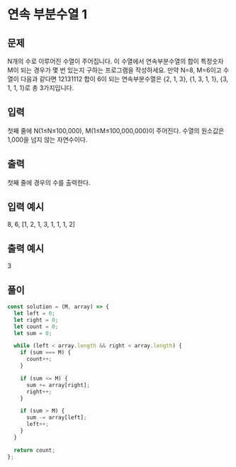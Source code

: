 # 연속 부분수열 1

## 문제

N개의 수로 이루어진 수열이 주어집니다.
이 수열에서 연속부분수열의 합이 특정숫자 M이 되는 경우가 몇 번 있는지 구하는 프로그램을 작성하세요.
만약 N=8, M=6이고 수열이 다음과 같다면
12131112
합이 6이 되는 연속부분수열은 {2, 1, 3}, {1, 3, 1, 1}, {3, 1, 1, 1}로 총 3가지입니다.

## 입력

첫째 줄에 N(1≤N≤100,000), M(1≤M≤100,000,000)이 주어진다. 수열의 원소값은 1,000을 넘지 않는 자연수이다.

## 출력

첫째 줄에 경우의 수를 출력한다.

## 입력 예시

8,
6,
[1, 2, 1, 3, 1, 1, 1, 2]

## 출력 예시

3

## 풀이

```javascript
const solution = (M, array) => {
  let left = 0;
  let right = 0;
  let count = 0;
  let sum = 0;

  while (left < array.length && right < array.length) {
    if (sum === M) {
      count++;
    }

    if (sum <= M) {
      sum += array[right];
      right++;
    }

    if (sum > M) {
      sum -= array[left];
      left++;
    }
  }

  return count;
};
```

